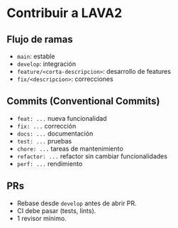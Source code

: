 # Contribuir a LAVA2

## Flujo de ramas
- `main`: estable
- `develop`: integración
- `feature/<corta-descripcion>`: desarrollo de features
- `fix/<descripcion>`: correcciones

## Commits (Conventional Commits)
- `feat: ...` nueva funcionalidad
- `fix: ...` corrección
- `docs: ...` documentación
- `test: ...` pruebas
- `chore: ...` tareas de mantenimiento
- `refactor: ...` refactor sin cambiar funcionalidades
- `perf: ...` rendimiento

## PRs
- Rebase desde `develop` antes de abrir PR.
- CI debe pasar (tests, lints).
- 1 revisor mínimo.

